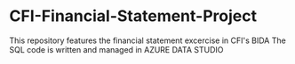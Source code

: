 # CFI-Financial-Statement-Project
This repository features the financial statement excercise in CFI's BIDA
The SQL code is written and managed in AZURE DATA STUDIO

